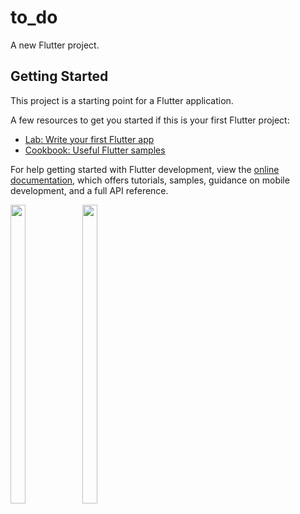 # to_do

A new Flutter project.

## Getting Started

This project is a starting point for a Flutter application.

A few resources to get you started if this is your first Flutter project:

- [Lab: Write your first Flutter app](https://docs.flutter.dev/get-started/codelab)
- [Cookbook: Useful Flutter samples](https://docs.flutter.dev/cookbook)

For help getting started with Flutter development, view the
[online documentation](https://docs.flutter.dev/), which offers tutorials,
samples, guidance on mobile development, and a full API reference.


<p float="center">
  
  <img src="https://user-images.githubusercontent.com/114207033/233922418-026b942d-bb60-46d9-9312-b348a0e79ff0.jpg" width=22% height=35%>
  <img src="https://user-images.githubusercontent.com/114207033/233922503-23e0fd67-f652-4917-9bde-51eb021dac57.jpg" width=22% height=35%>


  </p>
